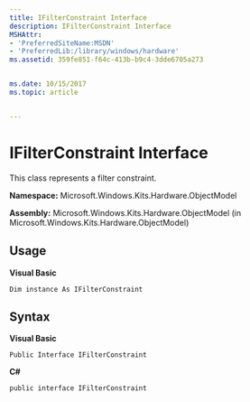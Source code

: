 ```yaml
---
title: IFilterConstraint Interface
description: IFilterConstraint Interface
MSHAttr:
- 'PreferredSiteName:MSDN'
- 'PreferredLib:/library/windows/hardware'
ms.assetid: 359fe851-f64c-413b-b9c4-3dde6705a273


ms.date: 10/15/2017
ms.topic: article


---
```


# IFilterConstraint Interface


This class represents a filter constraint.

**Namespace:** Microsoft.Windows.Kits.Hardware.ObjectModel

**Assembly:** Microsoft.Windows.Kits.Hardware.ObjectModel (in Microsoft.Windows.Kits.Hardware.ObjectModel)

## <span id="Usage"></span><span id="usage"></span><span id="USAGE"></span>Usage


**Visual Basic**

`Dim instance As IFilterConstraint`

## <span id="Syntax"></span><span id="syntax"></span><span id="SYNTAX"></span>Syntax


**Visual Basic**

`Public Interface IFilterConstraint`

**C#**

`public interface IFilterConstraint`

 

 






